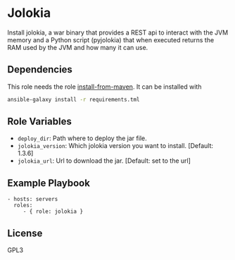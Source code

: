 Jolokia
=========

Install jolokia, a war binary that provides a REST api to interact with the JVM memory and a Python script (pyjolokia) that when executed returns the RAM used by the JVM and how many it can use.

Dependencies
-------------

This role needs the role [install-from-maven](https://git.paradigmadigital.com/ansible/install-from-maven). It can be installed with 

```bash
ansible-galaxy install -r requirements.tml
```

Role Variables
--------------

* `deploy_dir`: Path where to deploy the jar file.
* `jolokia_version`: Which jolokia version you want to install. [Default: 1.3.6]
* `jolokia_url`: Url to download the jar. [Default: set to the url]

Example Playbook
----------------

    - hosts: servers
      roles:
         - { role: jolokia }

License
-------

GPL3
